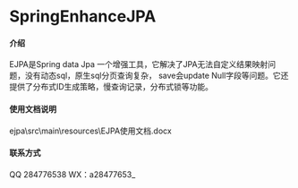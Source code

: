 # SpringEnhanceJPA

#### 介绍
EJPA是Spring data Jpa 一个增强工具，它解决了JPA无法自定义结果映射问题，没有动态sql，原生sql分页查询复杂，
save会update Null字段等问题。它还提供了分布式ID生成策略，慢查询记录，分布式锁等功能。

#### 使用文档说明
ejpa\src\main\resources\EJPA使用文档.docx
#### 联系方式
QQ 284776538
WX：a28477653_

